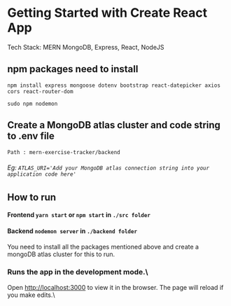 # Getting Started with Create React App

Tech Stack: MERN MongoDB, Express, React, NodeJS

## npm packages need to install
  ``` npm install express mongoose dotenv bootstrap react-datepicker axios cors react-router-dom ```
  
  ``` sudo npm nodemon ```

## Create a MongoDB atlas cluster and code string to .env file
``` Path : mern-exercise-tracker/backend ```
######   Eg: `ATLAS_URI='Add your MongoDB atlas connection string into your application code here'`
## How to run
#### Frontend `yarn start` or `npm start` in ``` ./src folder ```
####  Backend   `nodemon server` in ```./backend folder```
You need to install all the packages mentioned above and create a mongoDB atlas cluster for this to run.

### Runs the app in the development mode.\
 Open [http://localhost:3000](http://localhost:3000) to view it in the browser.
The page will reload if you make edits.\


